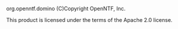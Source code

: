org.openntf.domino
(C)Copyright OpenNTF, Inc.

This product is licensed under the terms of the Apache 2.0 license.
